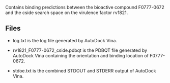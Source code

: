 Contains binding predictions between the bioactive compound F0777-0672 and the cside search space on the virulence factor rv1821.

## Files

- log.txt is the log file generated by AutoDock Vina.

- rv1821_F0777-0672_cside.pdbqt is the PDBQT file generated by AutoDock Vina containing the orientation and binding location of F0777-0672.

- stdoe.txt is the combined STDOUT and STDERR output of AutoDock Vina.

